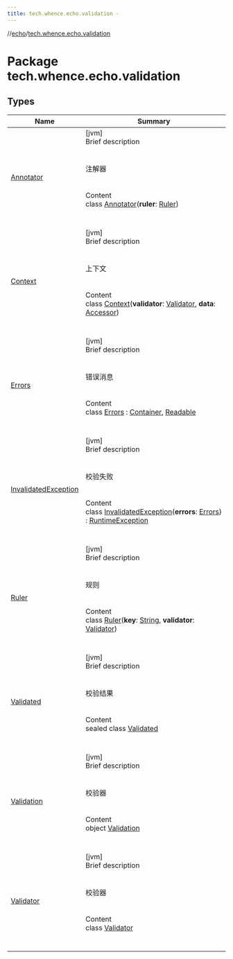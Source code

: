 ```yaml
---
title: tech.whence.echo.validation -
---
```

//[echo](../index.md)/[tech.whence.echo.validation](index.md)



# Package tech.whence.echo.validation  


## Types  
  
|  Name|  Summary| 
|---|---|
| [Annotator](-annotator/index.md)| [jvm]  <br>Brief description  <br><br><br>注解器<br><br>  <br>Content  <br>class [Annotator](-annotator/index.md)(**ruler**: [Ruler](-ruler/index.md))  <br><br><br>
| [Context](-context/index.md)| [jvm]  <br>Brief description  <br><br><br>上下文<br><br>  <br>Content  <br>class [Context](-context/index.md)(**validator**: [Validator](-validator/index.md), **data**: [Accessor](../tech.whence.echo.container.accessor/-accessor/index.md))  <br><br><br>
| [Errors](-errors/index.md)| [jvm]  <br>Brief description  <br><br><br>错误消息<br><br>  <br>Content  <br>class [Errors](-errors/index.md) : [Container](../tech.whence.echo.container/-container/index.md), [Readable](../tech.whence.echo.container.accessor/-readable/index.md)  <br><br><br>
| [InvalidatedException](-invalidated-exception/index.md)| [jvm]  <br>Brief description  <br><br><br>校验失败<br><br>  <br>Content  <br>class [InvalidatedException](-invalidated-exception/index.md)(**errors**: [Errors](-errors/index.md)) : [RuntimeException](https://docs.oracle.com/javase/8/docs/api/java/lang/RuntimeException.html)  <br><br><br>
| [Ruler](-ruler/index.md)| [jvm]  <br>Brief description  <br><br><br>规则<br><br>  <br>Content  <br>class [Ruler](-ruler/index.md)(**key**: [String](https://kotlinlang.org/api/latest/jvm/stdlib/kotlin/-string/index.html), **validator**: [Validator](-validator/index.md))  <br><br><br>
| [Validated](-validated/index.md)| [jvm]  <br>Brief description  <br><br><br>校验结果<br><br>  <br>Content  <br>sealed class [Validated](-validated/index.md)  <br><br><br>
| [Validation](-validation/index.md)| [jvm]  <br>Brief description  <br><br><br>校验器<br><br>  <br>Content  <br>object [Validation](-validation/index.md)  <br><br><br>
| [Validator](-validator/index.md)| [jvm]  <br>Brief description  <br><br><br>校验器<br><br>  <br>Content  <br>class [Validator](-validator/index.md)  <br><br><br>

